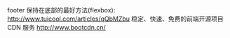  footer 保持在底部的最好方法(flexbox): http://www.tuicool.com/articles/qQbMZbu
稳定、快速、免费的前端开源项目 CDN 服务 http://www.bootcdn.cn/
